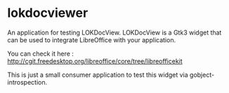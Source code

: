 # lokdocviewer
An application for testing LOKDocView. LOKDocView is a Gtk3 widget that can be used
to integrate LibreOffice with your application.

You can check it here : http://cgit.freedesktop.org/libreoffice/core/tree/libreofficekit

This is just a small consumer application to test this widget via gobject-introspection.
